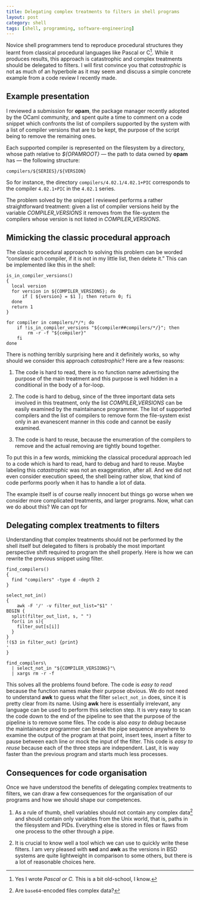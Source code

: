 ```yaml
---
title: Delegating complex treatments to filters in shell programs
layout: post
category: shell
tags: [shell, programming, software-engineering]
---
```

Novice shell programmers tend to reproduce procedural structures they
learnt from classical procedural languages like Pascal or C[^1].  While
it produces results, this approach is catastrophic and complex
treatments should be delegated to filters.  I will first convince you
that _catastrophic_ is not as much of an hyperbole as it may seem and
discuss a simple concrete example from a code review I recently made.


## Example presentation

I reviewed a submission for **opam**, the package manager recently
adopted by the OCaml community, and spent quite a time to comment on a
code snippet which confronts the list of compilers supported by the
system with a list of compiler versions that are to be kept, the
purpose of the script being to remove the remaining ones.

Each supported compiler is represented on the filesystem by a
directory, whose path relative to *${OPAMROOT}* — the path to data
owned by **opam** has — the following structure:

~~~
compilers/${SERIES}/${VERSION}
~~~

So for instance, the directory `compilers/4.02.1/4.02.1+PIC`
corresponds to the compiler `4.02.1+PIC` in the `4.02.1` series.

The problem solved by the snippet I reviewed performs a rather
straightforward treatment: given a list of compiler versions held by
the variable *COMPILER_VERSIONS* it removes from the file-system the
compilers whose version is not listed in *COMPILER_VERSIONS*.


## Mimicking the classic procedural approach

The classic procedural approach to solving this problem can be worded
“consider each compiler, if it is not in my little list, then delete
it.”  This can be implemented like this in the shell:

~~~ shell
is_in_compiler_versions()
{
  local version
  for version in ${COMPILER_VERSIONS}; do
      if [ ${version} = $1 ]; then return 0; fi
  done
  return 1
}

for compiler in compilers/*/*; do
    if !is_in_compiler_versions "${compiler##compilers/*/}"; then
        rm -r -f "${compiler}"
    fi
done
~~~

There is nothing terribly surprising here and it definitely works, so
why should we consider this approach *catastrophic*?  Here are a few
reasons:

1. The code is hard to read, there is no function name advertising the
   purpose of the main treatment and this purpose is well hidden in
   a conditional in the body of a for-loop.

2. The code is hard to debug, since of the three important data sets
   involved in this treatment, only the list *COMPILER_VERSIONS* can
   be easily examined by the maintainance programmer.  The list of
   supported compilers and the list of compilers to remove form the
   file-system exist only in an evanescent manner in this code and
   cannot be easily examined.

3. The code is hard to reuse, because the enumeration of the compilers
   to remove and the actual removing are tightly bound together.

To put this in a few words, mimicking the classical procedural approach
led to a code which is hard to read, hard to debug and hard to reuse.
Maybe labeling this *catastrophic* was not an exaggeration, after all.
And we did not even consider execution speed, the shell being rather
slow, that kind of code performs poorly when it has to handle a lot of
data.

The example itself is of course really innocent but things go worse
when we consider more complicated treatments, and larger programs.
Now, what can we do about this?  We can opt for


## Delegating complex treatments to filters

Understanding that complex treatments should not be performed by the
shell itself but delegated to filters is probably the most important
perspective shift required to program the shell properly.  Here is how
we can rewrite the previous snippet using filter.

~~~ shell
find_compilers()
{
  find "compilers" -type d -depth 2
}

select_not_in()
{
    awk -F '/' -v filter_out_list="$1" '
BEGIN {
  split(filter_out_list, s, " ")
  for(i in s){
    filter_out[s[i]]
  }
}
!($3 in filter_out) {print}
'
}

find_compilers\
  | select_not_in "${COMPILER_VERSIONS}"\
  | xargs rm -r -f
~~~

This solves all the problems found before.  The code is *easy to
read* because the function names make their purpose obvious.  We do
not need to understand **awk** to guess what the filter
`select_not_in` does, since it is pretty clear from its name.  Using
**awk** here is essentially irrelevant, any language can be used to
perform this selection step.  It is very easy to scan the code down to
the end of the pipeline to see that the purpose of the pipeline is to
remove some files.  The code is also *easy to debug* because the
maintainance programmer can break the pipe sequence anywhere to
examine the output of the program at that point, insert tees, insert a
filter to pause between each line or mock the input of the filter.
This code is *easy to reuse* because each of the three steps
are independent.  Last, it is way faster than the previous program and
starts much less processes.


## Consequences for code organisation

Once we have understood the benefits of delegating complex treatments
to filters, we can draw a few consequences for the organisation of our
programs and how we should shape our competences.

1. As a rule of thumb, shell variables should not contain any complex
   data[^2] and should contain only variables from the Unix world, that
   is, paths in the filesystem and PIDs.  Everything else is stored in
   files or flaws from one process to the other through a pipe.

2. It is crucial to know well a tool which we can use to quickly write
   these filters.  I am very pleased with **sed** and **awk** as the
   versions in BSD systems are quite lightweight in comparison to some
   others, but there is a lot of reasonable choices here.



  [^1]:
    Yes I wrote _Pascal or C._  This is a bit old-school, I know.

  [^2]:
    Are `base64`-encoded files complex data?
